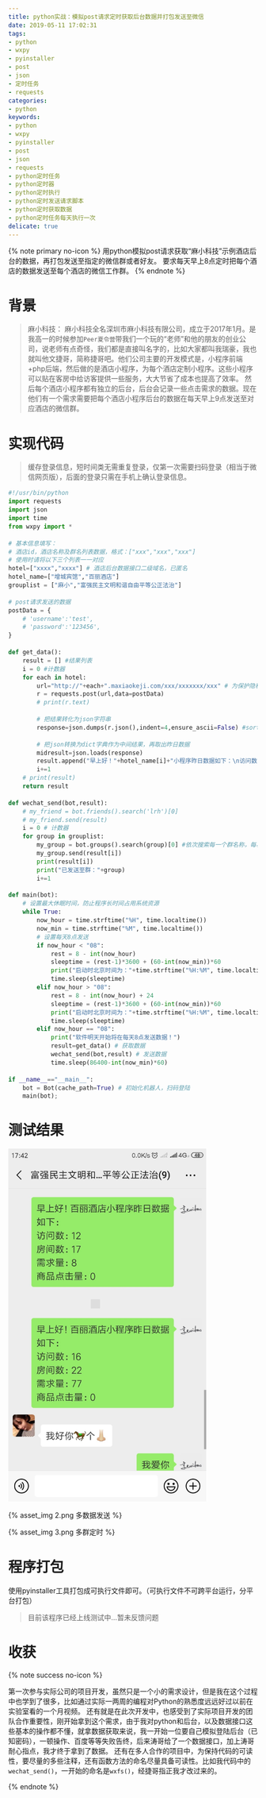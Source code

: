 ```yaml
---
title: python实战：模拟post请求定时获取后台数据并打包发送至微信
date: 2019-05-11 17:02:31
tags:
- python
- wxpy
- pyinstaller
- post
- json
- 定时任务
- requests
categories:
- python
keywords:
- python
- wxpy
- pyinstaller
- post
- json
- requests
- python定时任务
- python定时器
- python定时执行
- python定时发送请求脚本
- python定时获取数据
- python定时任务每天执行一次
delicate: true
---
```


{% note primary no-icon %}
用python模拟post请求获取“麻小科技”示例酒店后台的数据，再打包发送至指定的微信群或者好友。
要求每天早上8点定时把每个酒店的数据发送至每个酒店的微信工作群。
{% endnote %}

<!--more-->
# 背景
> 麻小科技：
麻小科技全名深圳市麻小科技有限公司，成立于2017年1月。是我高一的时候参加`Peer夏令营`带我们一个玩的“老师”和他的朋友的创业公司，说老师有点奇怪，我们都是直接叫名字的，比如大家都叫我瑞豪，我也就叫他文捷哥，简称捷哥吧。他们公司主要的开发模式是，小程序前端+php后端，然后做的是酒店小程序，为每个酒店定制小程序。这些小程序可以贴在客房中给访客提供一些服务，大大节省了成本也提高了效率。
然后每个酒店小程序都有独立的后台，后台会记录一些点击需求的数据。现在他们有一个需求需要把每个酒店小程序后台的数据在每天早上9点发送至对应酒店的微信群。

# 实现代码
> 缓存登录信息，短时间类无需重复登录，仅第一次需要扫码登录（相当于微信网页版），后面的登录只需在手机上确认登录信息。

```py
#!/usr/bin/python
import requests
import json
import time
from wxpy import *

# 基本信息填写：
# 酒店id，酒店名称及群名列表数据，格式：["xxx","xxx","xxx"]
# 使用时请将以下三个列表一一对应
hotel=["xxxx","xxxx"] # 酒店后台数据接口二级域名，已匿名
hotel_name=["增城宾馆","百丽酒店"]
grouplist = ["麻小","富强民主文明和谐自由平等公正法治"]

# post请求发送的数据
postData = {
    # 'username':'test',
    # 'password':'123456',
}

def get_data():
	result = [] #结果列表
	i = 0 #计数器
	for each in hotel:
		url="http://"+each+".maxiaokeji.com/xxx/xxxxxxx/xxx" # 为保护隐私及权益，这里不提供接口
		r = requests.post(url,data=postData)
		# print(r.text)

		# 把结果转化为json字符串
		response=json.dumps(r.json(),indent=4,ensure_ascii=False) #sort_keys=True 

		# 把json转换为dict字典作为中间结果，再取出昨日数据
		midresult=json.loads(response)
		result.append("早上好！"+hotel_name[i]+"小程序昨日数据如下：\n访问数："+str(midresult["data"]["yesterday_data"]["type1"])+"\n房间数："+str(midresult["data"]["yesterday_data"]["type2"])+"\n需求量："+str(midresult["data"]["yesterday_data"]["type3"])+"\n商品点击量："+str(midresult["data"]["yesterday_data"]["type4"]))
		i+=1
	# print(result)
	return result

def wechat_send(bot,result):
	# my_friend = bot.friends().search('lrh')[0]
	# my_friend.send(result)
	i = 0 # 计数器
	for group in grouplist:
		my_group = bot.groups().search(group)[0] #依次搜索每一个群名称，每次一个
		my_group.send(result[i])	
		print(result[i])
		print("已发送至群："+group)
		i+=1

def main(bot):
	# 设置最大休眠时间，防止程序长时间占用系统资源
	while True:
		now_hour = time.strftime("%H", time.localtime())
		now_min = time.strftime("%M", time.localtime())
		# 设置每天8点发送
		if now_hour < "08":
			rest = 8 - int(now_hour)
			sleeptime = (rest-1)*3600 + (60-int(now_min))*60
			print("启动时北京时间为："+time.strftime("%H:%M", time.localtime()),"\t软件将在",rest-1,"小时",int((sleeptime-(rest-1)*3600)/60),"分钟后发送数据")
			time.sleep(sleeptime)
		elif now_hour > "08":
			rest = 8 - int(now_hour) + 24
			sleeptime = (rest-1)*3600 + (60-int(now_min))*60
			print("启动时北京时间为："+time.strftime("%H:%M", time.localtime()),"\t软件将在",rest-1,"小时",int((sleeptime-(rest-1)*3600)/60),"分钟后发送数据")
			time.sleep(sleeptime)
		elif now_hour == "08":
			print("软件明天开始将在每天8点发送数据！")
			result=get_data() # 获取数据
			wechat_send(bot,result) # 发送数据
			time.sleep(86400-int(now_min)*60)

if __name__=="__main__":
	bot = Bot(cache_path=True) # 初始化机器人，扫码登陆 
	main(bot); 
```

# 测试结果

<img src="./mx2wx/1.jpg" width="400px" alt="发送测试" title="发送测试" />

{% asset_img 2.png 多数据发送 %}

{% asset_img 3.png 多群定时 %}


# 程序打包

使用pyinstaller工具打包成可执行文件即可。（可执行文件不可跨平台运行，分平台打包）
> 目前该程序已经上线测试中...暂未反馈问题

# 收获
{% note success no-icon %}

第一次参与实际公司的项目开发，虽然只是一个小的需求设计，但是我在这个过程中也学到了很多，比如通过实际一两周的编程对Python的熟悉度远远好过以前在实验室看的一个月视频。
还有就是在此次开发中，也感受到了实际项目开发的团队合作重要性，刚开始拿到这个需求，由于我对python和后台，以及数据接口这些基本的操作都不懂，就拿数据获取来说，我一开始一位要自己模拟登陆后台（已知密码），一顿操作、百度等等失败告终，后来涛哥给了一个数据接口，加上涛哥耐心指点，我才终于拿到了数据。
还有在多人合作的项目中，为保持代码的可读性，要尽量的多些注释，还有函数方法的命名尽量具备可读性。比如我代码中的`wechat_send()`，一开始的命名是`wxfs()`，经捷哥指正我才改过来的。

{% endnote %}